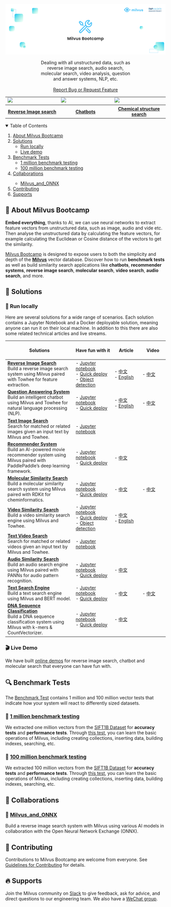 <!-- PROJECT LOGO -->

<p align="center">
  <a href="https://github.com/milvus-io/bootcamp">
    <img src="images/logo.png" alt="Logo">
  </a>
  <p align="center" style="padding-left: 100px; padding-right: 100px">
      Dealing with all unstructured data, such as reverse image search, audio search, molecular search, video analysis, question and answer systems, NLP, etc.
    <br />
    <br />
    <a href="https://github.com/milvus-io/bootcamp/issues">Report Bug or Request Feature</a>
  </p>
<!-- DEMO -->
<table>
  <tr>
    <td width="30%">
      <a href="https://milvus.io/milvus-demos/">
        <img src="https://zilliz-cms.s3.us-west-2.amazonaws.com/image_search_59a64e4f22.gif" />
      </a>
    </td>
    <td width="30%">
<a href="https://milvus.io/milvus-demos/">
<img src="https://zilliz-cms.s3.us-west-2.amazonaws.com/qa_df5ee7bd83.gif" />
</a>
    </td>
    <td width="30%">
<a href="https://milvus.io/milvus-demos/">
<img src="https://zilliz-cms.s3.us-west-2.amazonaws.com/mole_search_76f8340572.gif" />
</a>
    </td>
  </tr>
  <tr>
    <th align="center">
      <a href="https://milvus.io/milvus-demos/">Reverse Image search</a>
    </th>
    <th align="center">
      <a href="https://milvus.io/milvus-demos/">Chatbots</a>
    </th>
    <th align="center">
      <a href="https://milvus.io/milvus-demos/">Chemical structure search</a>
    </th>
  </tr>
</table>

<!-- TABLE OF CONTENTS -->
<details open="open">
  <summary>Table of Contents</summary>
  <ol>
    <li>
      <a href="#mega-about-milvus-bootcamp">About Milvus Bootcamp</a>
    </li>
    <li>
      <a href="#pencil-solutions">Solutions</a>
      <ul>
        <li><a href="#icecream-run-locally">Run locally</a></li>
        <li><a href="#clapper-live-demo">Live demo</a></li>
      </ul>
    </li>
    <li>
      <a href="#mag-benchmark-tests">Benchmark Tests</a>
      <ul>
        <li><a href="#dart-1-million-benchmark-testing">1 million benchmark testing</a></li>
        <li><a href="#art-100-million-benchmark-testing">100 million benchmark testing</a></li>
      </ul>
    </li>
    <li><a href="#two_women_holding_hands-collaborations">Collaborations</a></li>
      <ul>
        <li><a href="#clap-milvus_and_onnx">Milvus_and_ONNX</a></li>
      </ul>
    <li><a href="#pencil-contributing">Contributing</a></li>
    <li><a href="#fire-supports">Supports</a></li>
    </ol>
</details>

<!-- ABOUT MILVUS Bootcamp -->

## :mega: About Milvus Bootcamp

**Embed everything**, thanks to AI, we can use neural networks to extract feature vectors from unstructured data, such as image, audio and vide etc. Then analyse the unstructured data by calculating the feature vectors, for example calculating the Euclidean or Cosine distance of the vectors to get the similarity.

[Milvus Bootcamp](https://github.com/milvus-io/bootcamp) is designed to expose users to both the simplicity and depth of the [**Milvus**](https://milvus.io/) vector database. Discover how to run **benchmark tests** as well as build similarity search applications like **chatbots**, **recommender systems**, **reverse image search**, **molecular search**, **video search**, **audio search**, and more.

<!--ALL SOLUTIONS-->

## :pencil: Solutions

### :icecream: Run locally

Here are several solutions for a wide range of scenarios. Each solution contains a Jupyter Notebook and a Docker deployable solution, meaning anyone can run it on their local machine. In addition to this there are also some related technical articles and live streams.

| <br />Solutions<img width=600/> | <br />Have fun with it<img width=300/>                    | <br />Article<img width=200/>                              | <br />Video<img width=200/>                          |
| ----------------------------------------------------------- | ----------------------------------------------------------- | ----------------------------------------------------------- | ----------------------------------------------------- |
| [**Reverse Image Search**](./solutions/reverse_image_search)<br />Build a reverse image search system using Milvus paired with Towhee for feature extraction. | - [Jupyter notebook](solutions/reverse_image_search/1_build_image_search_engine.ipynb)<br />- [Quick deploy](solutions/reverse_image_search/quick_deploy)<br />- [Object detection](solutions/reverse_image_search/object_detection) | - [中文](https://mp.weixin.qq.com/s/7lNuaI-eL3lsQlOq0eolkw)<br />- [English](https://blog.milvus.io/milvus-application-1-building-a-reverse-image-search-system-based-on-milvus-and-vgg-aed4788dd1ea) | - [中文](https://www.bilibili.com/video/BV1SN411o79n) |
| [**Question Answering System**](./solutions/question_answering_system)<br />Build an intelligent chatbot using Milvus and Towhee for natural language processing (NLP). | - [Jupyter notebook](solutions/question_answering_system/1_build_question_answering_engine.ipynb)<br />- [Quick deploy](solutions/question_answering_system/quick_deploy) | - [中文](https://mp.weixin.qq.com/s/BZp4CMv2yuVb0oEyuDKNkw)<br />- [English](https://medium.com/voice-tech-podcast/building-an-intelligent-qa-system-with-nlp-and-milvus-75b496702490) | - [中文](https://www.bilibili.com/video/BV1ki4y1t72o) |
| [**Text Image Search**](./solutions/text_image_search)<br />Search for matched or related images given an input text by Milvus and Towhee. | - [Jupyter notebook](solutions/text_image_search/1_build_text_image_search_engine.ipynb)<br /> |
| [**Recommender System**](./solutions/recommender_system)<br />Build an AI-powered movie recommender system using Milvus paired with PaddlePaddle’s deep learning framework. | - [Jupyter notebook](solutions/recommender_system/recommender_system.ipynb)<br />- [Quick deploy](solutions/recommender_system/quick_deploy) | - [中文](https://mp.weixin.qq.com/s/nAr45u-ruvhWQ8LcVxbhOg) |  |
| [**Molecular Similarity Search**](./solutions/molecular_similarity_search)<br />Build a molecular similarity search system using Milvus paired with RDKit for cheminformatics. | - [Jupyter notebook](solutions/molecular_similarity_search/1_build_molecular_search_engine.ipynb)<br />- [Quick deploy](solutions/molecular_similarity_search/quick_deploy) | - [中文](https://mp.weixin.qq.com/s/ZIH_zYltT6aJNQYMhOSsAg) | - [中文](https://www.bilibili.com/video/BV1dD4y1D7zS) |
| [**Video Similarity Search**](./solutions/video_similarity_search)<br />Build a video similarity search engine using Milvus and Towhee.  | - [Jupyter notebook](solutions/video_similarity_search/1_reverse_video_search_engine.ipynb)<br />- [Quick deploy](solutions/video_similarity_search/quick_deploy)<br />- [Object detection](solutions/video_similarity_search/object_detection) | - [中文](https://mp.weixin.qq.com/s/DOfiGP5BG_9sD7zZair4ew)<br />- [English](https://blog.milvus.io/4-steps-to-building-a-video-search-system-5a3ced633308) |                                                        |
| [**Text Video Search**](./solutions/text_video_search)<br />Search for matched or related videos given an input text by Milvus and Towhee. | - [Jupyter notebook](solutions/text_image_search/1_reverse_video_search_engine.ipynb)<br /> |
| [**Audio Similarity Search**](./solutions/audio_similarity_search)<br />Build an audio search engine using Milvus paired with PANNs for audio pattern recognition. | - [Jupyter notebook](solutions/audio_similarity_search/audio_similarity_search.ipynb)<br />- [Quick deploy](solutions/audio_similarity_search/quick_deploy) | - [中文](https://mp.weixin.qq.com/s/PJfO71YOTW2gXO6SL-OOuA) |                                                        |
| [**Text Search Engine**](./solutions/text_search_engine)<br />Build a text search engine using Milvus and BERT model. | - [Jupyter notebook](solutions/text_search_engine/text_search_engine.ipynb)<br />- [Quick deploy](solutions/text_search_engine/quick_deploy) | - [中文](https://mp.weixin.qq.com/s/OUrBSCqnLuh9btyK3SxWgQ) | - [中文](https://www.bilibili.com/video/BV1Xi4y1E7Tb) |
| [**DNA Sequence Classification**](./solutions/dna_sequence_classification)<br />Build a DNA sequence classification system using Milvus with k-mers & CountVectorizer. | - [Jupyter notebook](solutions/dna_sequence_classification/dna_sequence_classification.ipynb)<br />- [Quick deploy](solutions/text_search_engine/quick_deploy) | - [中文](https://my.oschina.net/u/4209276/blog/5191465)  |  |

### :clapper: Live Demo

We have built [online demos](https://milvus.io/milvus-demos/) for reverse image search, chatbot and molecular search that everyone can have fun with.

<!-- BENCHMARK TESTS-->

## :mag: Benchmark Tests

The [Benchmark Test](./benchmark_test) contains 1 million and 100 million vector tests that indicate how your system will react to differently sized datasets.

 ### :dart: [1 million benchmark testing](https://github.com/milvus-io/bootcamp/blob/master/benchmark_test/lab1_sift1b_1m.md)

We extracted one million vectors from the [SIFT1B Dataset](http://corpus-texmex.irisa.fr/) for **accuracy tests** and **performance tests**. Through [this test](./benchmark_test/lab1_sift1b_1m.md), you can learn the basic operations of Milvus, including creating collections, inserting data, building indexes, searching, etc.

 ### :art: [100 million benchmark testing](https://github.com/milvus-io/bootcamp/blob/master/benchmark_test/lab2_sift1b_100m.md)

We extracted 100 million vectors from the [SIFT1B Dataset](http://corpus-texmex.irisa.fr/) for **accuracy tests** and **performance tests**. Through [this test](./benchmark_test/lab2_sift1b_100m.md), you can learn the basic operations of Milvus, including creating collections, inserting data, building indexes, searching, etc.

<!--THE COLLABORATIONS-->

## :two_women_holding_hands: Collaborations

### :clap: [Milvus_and_ONNX](etc/onnx_and_milvus)

Build a reverse image search system with Milvus using various AI models in collaboration with the Open Neural Network Exchange (ONNX).


## :pencil: Contributing

Contributions to Milvus Bootcamp are welcome from everyone. See [Guidelines for Contributing](./contributing.md) for details. 


## :fire: Supports

Join the Milvus community on [Slack](https://join.slack.com/t/milvusio/shared_invite/zt-e0u4qu3k-bI2GDNys3ZqX1YCJ9OM~GQ) to give feedback, ask for advice, and direct questions to our engineering team. We also have a [WeChat group](images/wechat_group.png).
